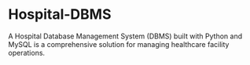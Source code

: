 # Hospital-DBMS

A Hospital Database Management System (DBMS) built with Python and MySQL is a comprehensive solution for managing healthcare facility operations. 
